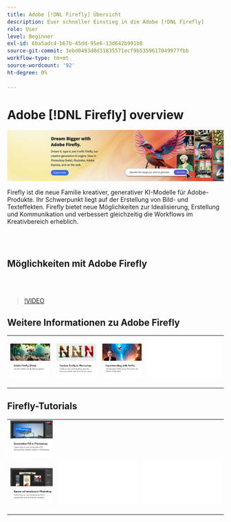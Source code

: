 ```yaml
---
title: Adobe [!DNL Firefly] Übersicht
description: Euer schneller Einstieg in die Adobe [!DNL Firefly]
role: User
level: Beginner
exl-id: 6ba5adc4-b67b-45dd-95e6-13d642b991b8
source-git-commit: 3ebd0493d0d31835571ecf9b5359617049977fbb
workflow-type: tm+mt
source-wordcount: '92'
ht-degree: 0%

---
```


# Adobe [!DNL Firefly] overview

![Bild von Firefly Hero](../assets/firefly.png)

Firefly ist die neue Familie kreativer, generativer KI-Modelle für Adobe-Produkte. Ihr Schwerpunkt liegt auf der Erstellung von Bild- und Texteffekten. Firefly bietet neue Möglichkeiten zur Idealisierung, Erstellung und Kommunikation und verbessert gleichzeitig die Workflows im Kreativbereich erheblich.

<br> 

## Möglichkeiten mit Adobe Firefly

<br> 

>[!VIDEO](https://video.tv.adobe.com/v/3416970t1?quality=12&learn=on&hidetitle=true)

## Weitere Informationen zu Adobe Firefly

<table style="table-layout:fixed">
<tr>
   <td>
      <a href="https://firefly.adobe.com/" target="_blank">
         <img alt="Adobe Firefly (Beta)" src="assets/firefly-beta.png" />
      </a>
  </td>
  <td>
      <a href="https://www.adobe.com/sensei/generative-ai/firefly.html" target="_blank">
         <img alt="Firefly in Photoshop entdecken" src="assets/firefly-photoshop.png" />
      </a>
  </td>
  <td>
      <a href="webinar-experimenting.md">
         <img alt="Mit Adobe Firefly experimentieren" src="assets/webinar-experimenting.png" />
      </a>
  </td>
  <td>
    <img alt="Spacer" src="../assets/Whitespacer.png" />
    <div>
    <br>
  </td>
</tr>
</table>

## Firefly-Tutorials

<table style="table-layout:fixed">
<tr>
  <td>
      <a href="generative-fill.md">
         <img alt="Generative Füllung in Photoshop" src="assets/generative-fill.png" />
      </a>
  </td>
</tr>
<tr>
   <td>
      <a href="web-banner-ad.md">
         <img alt="Varianten für Bannerwerbung in Photoshop" src="assets/banner-ad-variations.png" />
      </a>
  </td>
  <td>
    <img alt="Spacer" src="../assets/Whitespacer.png" />
    <div>
    <br>
  </td>
  <td>
    <img alt="Spacer" src="../assets/Whitespacer.png" />
    <div>
    <br>
  </td>
</tr>
</table>
